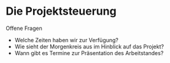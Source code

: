 # Die Projektsteuerung

Offene Fragen

* Welche Zeiten haben wir zur Verfügung?
* Wie sieht der Morgenkreis aus im Hinblick auf das Projekt?
* Wann gibt es Termine zur Präsentation des Arbeitstandes?





